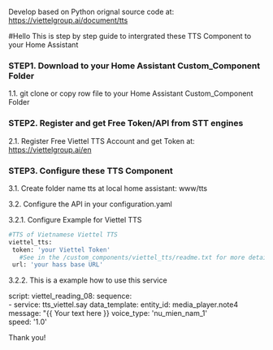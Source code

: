 Develop based on Python orignal source code at: https://viettelgroup.ai/document/tts

#Hello
This is step by step guide to intergrated these TTS Component to your Home Assistant

### STEP1. Download to your Home Assistant Custom_Component Folder

1.1. git clone or copy row file to your Home Assistant Custom_Component Folder

### STEP2. Register and get Free Token/API from STT engines

2.1. Register Free Viettel TTS Account and get Token at: https://viettelgroup.ai/en

### STEP3. Configure these TTS Component

3.1. Create folder name tts at local home assistant: www/tts

3.2. Configure the API in your configuration.yaml

3.2.1. Configure Example for Viettel TTS
```sh
#TTS of Vietnamese Viettel TTS
viettel_tts:
 token: 'your Viettel Token' 
   #See in the /custom_components/viettel_tts/readme.txt for more detail how to create Viettel API
 url: 'your hass base URL'
 ```
3.2.2. This is a example how to use this service

script:
  viettel_reading_08:
    sequence:  
    - service: tts_viettel.say
      data_template:
        entity_id: media_player.note4    
        message: "{{ Your text here }}
        voice_type: 'nu_mien_nam_1'    
        speed: '1.0'  


Thank you!
